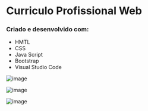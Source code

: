 <h1> Curriculo Profissional Web </h1>

### Criado e desenvolvido com: 
- HMTL
- CSS
- Java Script
- Bootstrap
- Visual Studio Code

![image](https://github.com/user-attachments/assets/99320293-dc3a-4a7d-b6b8-b79fc5cda490)

![image](https://github.com/user-attachments/assets/4bcf2dc1-0101-4f7d-a031-3a62e81ee8c0)

![image](https://github.com/user-attachments/assets/b1e3ec20-1634-4c61-88e2-d9fec24ba906)




